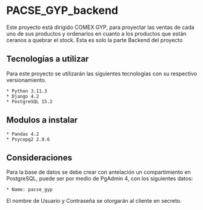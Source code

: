 # PACSE_GYP_backend

Este proyecto está dirigido COMEX GYP, para proyectar las ventas de cada uno de sus productos y ordenarlos en cuanto a los productos que están ceranos a quebrar el stock. Esta es solo la parte Backend del proyecto

## Tecnologías a utilizar

Para este proyecto se utilizarán las siguientes tecnologías con su respectivo versionamiento.

    * Python 3.11.3
    * Django 4.2
    * PostgreSQL 15.2


## Modulos a instalar

    * Pandas 4.2
    * Psycopg2 2.9.6

## Consideraciones

Para la base de datos se debe crear con antelación un compartimiento en PostgreSQL, puede ser por medio de PgAdmin 4, con los siguientes datos:
    
    * Name: pacse_gyp

El nombre de Usuario y Contraseña se otorgarán al cliente en secreto.